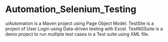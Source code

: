 # Automation_Selenium_Testing

uiAutomation is a Maven project using Page Object Model.
TestSite is a project of User Login using Data-driven testing with Excel.
TestNGSuite is a demo project to run multiple test cases in a Test suite using XML file.
